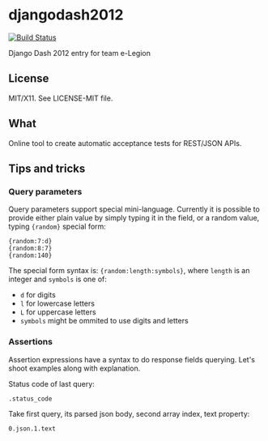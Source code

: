 djangodash2012
==============

[![Build Status](https://secure.travis-ci.org/elegion/djangodash2012.png?branch=master)](http://travis-ci.org/elegion/djangodash2012)

Django Dash 2012 entry for team e-Legion

License
-------

MIT/X11. See LICENSE-MIT file.

What
----

Online tool to create automatic acceptance tests for REST/JSON APIs.

Tips and tricks
---------------

### Query parameters

Query parameters support special mini-language. Currently it is possible to
provide either plain value by simply typing it in the field, or a random value,
typing `{random}` special form:

    {random:7:d}
    {random:8:7}
    {random:140}

The special form syntax is: `{random:length:symbols}`, where `length` is an
integer and `symbols` is one of:

 * `d` for digits
 * `l` for lowercase letters
 * `L` for uppercase letters
 * `symbols` might be ommited to use digits and letters

### Assertions

Assertion expressions have a syntax to do response fields querying. Let's shoot
examples along with explanation.

Status code of last query:

    .status_code

Take first query, its parsed json body, second array index, text property:

    0.json.1.text
